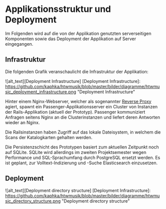 # Applikationsstruktur und Deployment
Im Folgenden wird auf die von der Applikation genutzten serverseitigen Komponenten sowie das Deployment 
der Applikation auf Server eingegangen.

## Infrastruktur
Die folgenden Grafik veranschaulicht die Infrastruktur der Applikation:

![alt_text][Deployment Infrastructure]
[Deployment Infrastructure]: https://github.com/kaphka/htwmusik/blob/master/bilder/diagramme/htwmusic_deployment_infrastructure.png "Deployment Infrastructure"

Hinter einem Nginx-Webserver, welcher als sogenannter [Reverse Proxy](https://en.wikipedia.org/wiki/Reverse_proxy) agiert, spawnt ein Passenger-Applikationsserver ein Cluster von Instanzen der Rails-Applikation (aktuell der Prototyp).
Passenger kommuniziert Anfragen seitens Nginx an die Clusterinstanzen und liefert deren Antworten wieder an Nginx.

Die Railsinstanzen haben Zugriff auf das lokale Dateisystem, in welchem die Scans der Katalogkarten gehalten werden.

Die Persistenzschicht des Prototypen basiert zum aktuellen Zeitpunkt noch auf SQLite. SQLite wird allerdings im zweiten Projektsemester wegen Performance und SQL-Sprachumfang durch PostgreSQL ersetzt werden. Es ist geplant, 
zur Volltext-Indizierung und -Suche Elasticsearch einzusetzen.

## Deployment

![alt_text][Deployment directory structure]
[Deployment Infrastructure]: https://github.com/kaphka/htwmusik/blob/master/bilder/diagramme/htwmusic_directory_structure.png "Deployment directory structure"

